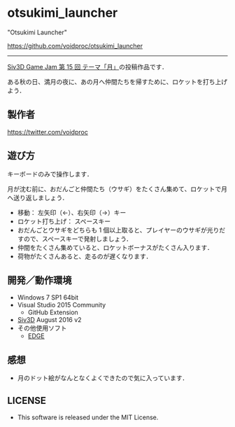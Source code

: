 # otsukimi_launcher

"Otsukimi Launcher"

<https://github.com/voidproc/otsukimi_launcher>

----

[Siv3D Game Jam 第 15 回 テーマ「月」](http://siv3d-gamejam.hatenablog.com/entry/15)の投稿作品です．

ある秋の日、満月の夜に、あの月へ仲間たちを帰すために、ロケットを打ち上げよう．

## 製作者

<https://twitter.com/voidproc>

## 遊び方

キーボードのみで操作します．

月が沈む前に、おだんごと仲間たち（ウサギ）をたくさん集めて、ロケットで月へ送り返しましょう．

* 移動： 左矢印（←）、右矢印（→）キー
* ロケット打ち上げ： スペースキー
* おだんごとウサギをどちらも 1 個以上取ると、プレイヤーのウサギが光りだすので、スペースキーで発射しましょう．
* 仲間をたくさん集めていると、ロケットボーナスがたくさん入ります．
* 荷物がたくさんあると、走るのが遅くなります．

## 開発／動作環境

* Windows 7 SP1 64bit
* Visual Studio 2015 Community
	* GitHub Extension
* [Siv3D](http://play-siv3d.hateblo.jp/) August 2016 v2
* その他使用ソフト
	* [EDGE](http://takabosoft.com/edge)

## 感想

* 月のドット絵がなんとなくよくできたので気に入っています．

## LICENSE

* This software is released under the MIT License.
